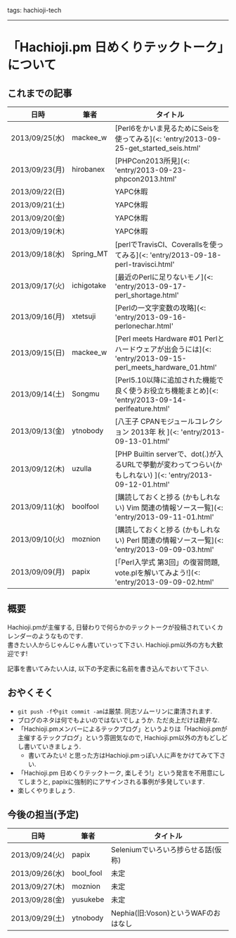 tags: hachioji-tech

---
# 「Hachioji.pm 日めくりテックトーク」について

## これまでの記事

日時           | 筆者       | タイトル
---------------|------------|----------
2013/09/25(水) | mackee_w   | [Perl6をかいま見るためにSeisを使ってみる](<: 'entry/2013-09-25-get_started_seis.html' | uri_for :>)
2013/09/23(月) | hirobanex  | [PHPCon2013所見](<: 'entry/2013-09-23-phpcon2013.html' | uri_for :>)
2013/09/22(日) |            | YAPC休暇
2013/09/21(土) |            | YAPC休暇
2013/09/20(金) |            | YAPC休暇
2013/09/19(木) |            | YAPC休暇
2013/09/18(水) | Spring_MT  | [perlでTravisCI、Coverallsを使ってみる](<: 'entry/2013-09-18-perl-travisci.html' | uri_for :>)
2013/09/17(火) | ichigotake | [最近のPerlに足りないモノ](<: 'entry/2013-09-17-perl_shortage.html' | uri_for :>)
2013/09/16(月) | xtetsuji   | [Perlの一文字変数の攻略](<: 'entry/2013-09-16-perlonechar.html' | uri_for :>)
2013/09/15(日) | mackee_w   | [Perl meets Hardware #01 Perlとハードウェアが出会うには](<: 'entry/2013-09-15-perl_meets_hardware_01.html' | uri_for :>)
2013/09/14(土) | Songmu     | [Perl5.10以降に追加された機能で良く使うお役立ち機能まとめ](<: 'entry/2013-09-14-perlfeature.html' | uri_for :>)
2013/09/13(金) | ytnobody   | [八王子 CPANモジュールコレクション 2013年 秋 ](<: 'entry/2013-09-13-01.html' | uri_for :>)
2013/09/12(木) | uzulla     | [PHP Builtin serverで、dot(.)が入るURLで挙動が変わってつらい(かもしれない) ](<: 'entry/2013-09-12-01.html' | uri_for :>)
2013/09/11(水) | boolfool   | [購読しておくと捗る (かもしれない) Vim 関連の情報ソース一覧](<: 'entry/2013-09-11-01.html' | uri_for :>)
2013/09/10(火) | moznion    | [購読しておくと捗る (かもしれない) Perl 関連の情報ソース一覧](<: 'entry/2013-09-09-03.html' | uri_for :>)
2013/09/09(月) | papix      | [「Perl入学式 第3回」の復習問題, vote.plを解いてみよう!](<: 'entry/2013-09-09-02.html' | uri_for :>)

## 概要

Hachioji.pmが主催する, 日替わりで何らかのテックトークが投稿されていくカレンダーのようなものです.  
書きたい人からじゃんじゃん書いていって下さい. Hachioji.pm以外の方も大歓迎です!

記事を書いてみたい人は, 以下の予定表に名前を書き込んでおいて下さい.

## おやくそく
- `git push -f`や`git commit -am`は厳禁. 同志ソムーリンに粛清されます.
- ブログのネタは何でもよいのではないでしょうか. ただ炎上だけは勘弁な.
- 「Hachioji.pmメンバーによるテックブログ」というよりは「Hachioji.pmが主催するテックブログ」という雰囲気なので, Hachioji.pm以外の方もどしどし書いていきましょう.
    - 書いてみたい! と思った方はHachioji.pmっぽい人に声をかけてみて下さい.
- 「Hachioji.pm 日めくりテックトーク, 楽しそう!」という発言を不用意にしてしまうと, papixに強制的にアサインされる事例が多発しています.
- 楽しくやりましょう.

## 今後の担当(予定)
日時           | 筆者       | タイトル
---------------|------------|----------
2013/09/24(火) | papix      | Seleniumでいろいろ捗らせる話(仮称)
2013/09/26(水) | bool_fool  | 未定 
2013/09/27(木) | moznion    | 未定 
2013/09/28(金) | yusukebe   | 未定 
2013/09/29(土) | ytnobody   | Nephia(旧:Voson)というWAFのおはなし

